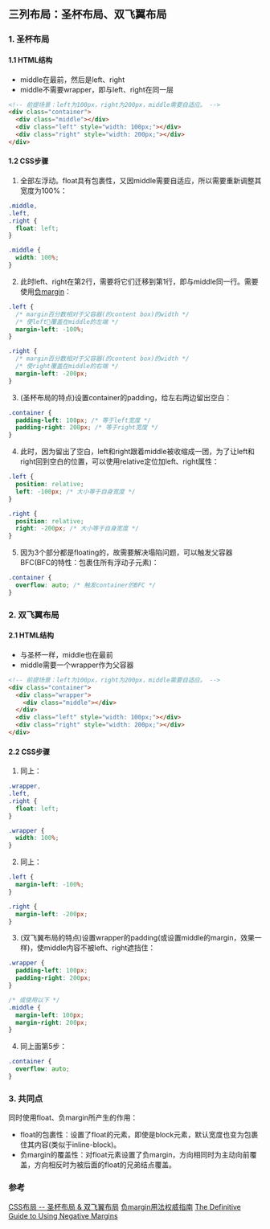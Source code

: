 ## 三列布局：圣杯布局、双飞翼布局

### 1. 圣杯布局

#### 1.1 HTML结构
- middle在最前，然后是left、right
- middle不需要wrapper，即与left、right在同一层
```html
<!-- 前提场景：left为100px，right为200px，middle需要自适应。 -->
<div class="container">
  <div class="middle"></div>
  <div class="left" style="width: 100px;"></div>
  <div class="right" style="width: 200px;"></div>
</div>
```

#### 1.2 CSS步骤
1. 全部左浮动。float具有包裹性，又因middle需要自适应，所以需要重新调整其宽度为100%：
```css
.middle,
.left,
.right {
  float: left;
}

.middle {
  width: 100%;
}
```

2. 此时left、right在第2行，需要将它们迁移到第1行，即与middle同一行。需要使用<u>负margin</u>：
```css
.left {
  /* margin百分数相对于父容器(的content box)的width */
  /* 使left覆盖在middle的左端 */
  margin-left: -100%;
}

.right {
  /* margin百分数相对于父容器(的content box)的width */
  /* 使right覆盖在middle的右端 */
  margin-left: -200px;
}
```

3. (圣杯布局的特点)设置container的padding，给左右两边留出空白：
```css
.container {
  padding-left: 100px; /* 等于left宽度 */
  padding-right: 200px; /* 等于right宽度 */
}
```

4. 此时，因为留出了空白，left和right跟着middle被收缩成一团，为了让left和right回到空白的位置，可以使用relative定位加left、right属性：
```css
.left {
  position: relative;
  left: -100px; /* 大小等于自身宽度 */
}

.right {
  position: relative;
  right: -200px; /* 大小等于自身宽度 */
}
```

5. 因为3个部分都是floating的，故需要解决塌陷问题，可以触发父容器BFC(BFC的特性：包裹住所有浮动子元素)：
```css
.container {
  overflow: auto; /* 触发container的BFC */
}
```

### 2. 双飞翼布局

#### 2.1 HTML结构
- 与圣杯一样，middle也在最前
- middle需要一个wrapper作为父容器
```html
<!-- 前提场景：left为100px，right为200px，middle需要自适应。 -->
<div class="container">
  <div class="wrapper">
    <div class="middle"></div>
  </div>
  <div class="left" style="width: 100px;"></div>
  <div class="right" style="width: 200px;"></div>
</div>
```

#### 2.2 CSS步骤

1. 同上：
```css
.wrapper,
.left,
.right {
  float: left;
}

.wrapper {
  width: 100%;
}
```

2. 同上：
```css
.left {
  margin-left: -100%;
}

.right {
  margin-left: -200px;
}
```

3. (双飞翼布局的特点)设置wrapper的padding(或设置middle的margin，效果一样)，使middle内容不被left、right遮挡住：
```css
.wrapper {
  padding-left: 100px;
  padding-right: 200px;
}

/* 或使用以下 */
.middle {
  margin-left: 100px;
  margin-right: 200px;
}
```

4. 同上面第5步：
```css
.container {
  overflow: auto;
}
```

### 3. 共同点

同时使用float、负margin所产生的作用：
- float的包裹性：设置了float的元素，即使是block元素，默认宽度也变为包裹住其内容(类似于inline-block)。
- 负margin的覆盖性：对float元素设置了负margin，方向相同时为主动向前覆盖，方向相反时为被后面的float的兄弟结点覆盖。


### 参考
[CSS布局 -- 圣杯布局 & 双飞翼布局](http://www.cnblogs.com/imwtr/p/4441741.html)
[负margin用法权威指南](https://www.w3cplus.com/css/the-definitive-guide-to-using-negative-margins.html)
[The Definitive Guide to Using Negative Margins](https://www.smashingmagazine.com/2009/07/the-definitive-guide-to-using-negative-margins/)
